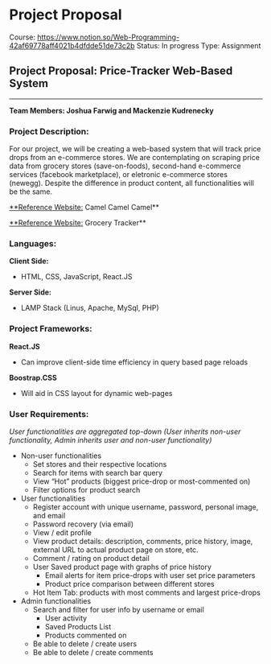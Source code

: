 # Project Proposal

Course: https://www.notion.so/Web-Programming-42af69778aff4021b4dfdde51de73c2b
Status: In progress
Type: Assignment

## Project Proposal: Price-Tracker Web-Based System

---

**Team Members: Joshua Farwig and Mackenzie Kudrenecky**  

### Project Description:

For our project, we will be creating a web-based system that will track price drops from an e-commerce stores. We are contemplating on scraping price data from grocery stores (save-on-foods), second-hand e-commerce services (facebook marketplace), or eletronic e-commerce stores (newegg). Despite the difference in product content, all functionalities will be the same.  

[**Reference Website:](https://camelcamelcamel.com) Camel Camel Camel**

[**Reference Website:](https://grocerytracker.ca) Grocery Tracker** 

### Languages:

**Client Side:**  

- HTML, CSS, JavaScript, React.JS

**Server Side:** 

- LAMP Stack (Linus, Apache, MySql, PHP)

### Project Frameworks:

**React.JS**

- Can improve client-side time efficiency in query based page reloads

**Boostrap.CSS**

- Will aid in CSS layout for dynamic web-pages

### User Requirements:

*User functionalities are aggregated top-down (User inherits non-user functionality, Admin inherits user and non-user functionality)*

- Non-user functionalities
    - Set stores and their respective locations
    - Search for items with search bar query
    - View “Hot” products (biggest price-drop or most-commented on)
    - Filter options for product search
- User functionalities
    - Register account with unique username, password, personal image, and email
    - Password recovery (via email)
    - View / edit profile
    - View product details: description, comments, price history, image, external URL to actual product page on store, etc.
    - Comment / rating on product detail
    - User Saved product page with graphs of price history
        - Email alerts for item price-drops with user set price parameters
        - Product price comparison between different stores
    - Hot Item Tab: products with most comments and largest price-drops
- Admin functionalities
    - Search and filter for user info by username or email
        - User activity
        - Saved Products List
        - Products commented on
    - Be able to delete / create users
    - Be able to delete / create comments